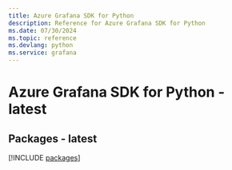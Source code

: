```yaml
---
title: Azure Grafana SDK for Python
description: Reference for Azure Grafana SDK for Python
ms.date: 07/30/2024
ms.topic: reference
ms.devlang: python
ms.service: grafana
---
```

# Azure Grafana SDK for Python - latest
## Packages - latest
[!INCLUDE [packages](grafana-index.md)]